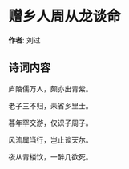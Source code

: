 # 赠乡人周从龙谈命

**作者**: 刘过

## 诗词内容

庐陵儒万人，颇亦出青紫。

老子三不归，未省乡里士。

暮年罕交游，仅识子周子。

风流属当行，岂止谈天尔。

夜从青楼饮，一醉几欲死。

